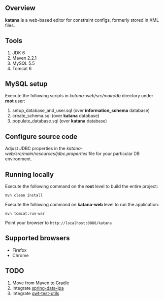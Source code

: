 ## Overview

**katana** is a web-based editor for constraint configs, formerly stored in XML files.

## Tools

1. JDK 6
2. Maven 2.2.1
3. MySQL 5.5
4. Tomcat 6

## MySQL setup

Execute the following scripts in *katana-web/src/main/db* directory under **root** user:

1. setup\_database\_and\_user.sql (over **information\_schema** database)
2. create\_schema.sql (over **katana** database)
3. populate\_database.sql (over **katana** database)

## Configure source code

Adjust JDBC properties in the *katana-web/src/main/resources/jdbc.properties* file
for your particular DB environment.

## Running locally

Execute the following command on the **root** level to build the entire project:

    mvn clean install

Execute the following command on **katana-web** level to run the application:

    mvn tomcat:run-war

Point your browser to `http://localhost:8080/katana`

## Supported browsers

+ Firefox
+ Chrome

## TODO

1. Move from Maven to Gradle
2. Integrate [spring-data-jpa](http://www.springsource.org/spring-data/jpa)
3. Integrate [gwt-test-utils](http://code.google.com/p/gwt-test-utils)
